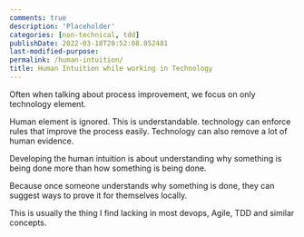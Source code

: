 ```yaml
---
comments: true
description: 'Placeholder' 
categories: [non-technical, tdd]
publishDate: 2022-03-18T20:52:08.052481
last-modified-purpose:
permalink: /human-intuition/
title: Human Intuition while working in Technology
---
```


Often when talking about process improvement, we focus on only technology element.

Human element is ignored. This is understandable. technology can enforce rules that improve the process easily. Technology can also remove a lot of human evidence.

Developing the human intuition is about understanding why something is being done more than how something is being done. 

Because once someone understands why something is done, they can suggest ways to prove it for themselves locally.

This is usually the thing I find lacking in most devops, Agile, TDD and similar concepts.